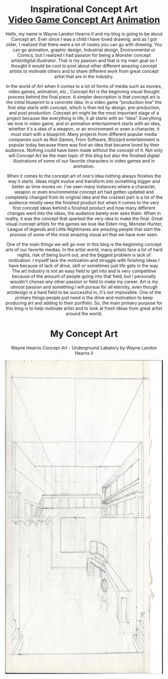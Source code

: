 <!DOCTYPE html>
<html lang="en">
<head>
    <meta charset="UTF-8">
       <title>CreatorsHub</title>
    <link rel="icon" type="image/x-icon" href="png-clipart-colored-pencil-pencil-pencil-pen-thumbnail.png">
<!DOCTYPE html>
<html>
<head>
<style> 

.p1 {font-family: "Comic Sans MS", "Comic Sans", cursive; 
  font-size:25px;
  color: white;
}

.p2 {font-family: "Comic Sans MS", "Comic Sans", cursive; 
  font-size:55px;
  color: black;
  -webkit-text-stroke: 2px white;
}

.p3 {font-family: "Comic Sans MS", "Comic Sans", cursive; 
  font-size:35px;
  color: black;
}

.p4 {font-family: "Comic Sans MS", "Comic Sans", cursive; 
  font-size:25px;
  color: black;
  -webkit-text-stroke: 2px white;
}

#rcorners1 {
  border-radius: 25px;
  background: black;
  padding: 20px; 
  width: 75%;
  height: 100%;  

}

#rcorners2 {
  border-radius: 25px;
  background: black;
  padding: 20px; 
  width: 150;
  height: 100%;  

}

#rcorners3 {
  border-radius: 25px;
  background: whitesmoke;
  padding: 20px; 
  width: 50%;
  height: 50%;  

}

#rcorners4 {
  border-radius: 25px;
  background: black;
  padding: 20px; 
  width: 50% ;
  height: 50% ;  

}

#rcorners5 {
  border-radius: 25px;
  background: black;
  padding: 20px; 
  width: 75%;
  height: 100%;  

}

div.greybox {
width:700px;
padding:180px;
margin-top: 100px; 
margin-bottom: 10px;
margin-right: 80px;
margin-left: 80px;

background-color:floralwhite;
}

</style>
</head>
<body style="background: url(doogle-3-drawing.jpg) no-repeat fixed;
             background-size: 100%;">

<center>

<!--Title/Intro-->

<h1 class="p2" id="rcorners2">Inspirational Concept Art <br> 
  <a class="p4" href="videogameconceptart.html">Video Game Concept Art</a> 
  <a class="p4" href="animation.html">Animation</a> </h1>




<p class="p1" id="rcorners1">Hello, my name is Wayne Landon Hearns II and my blog is going to be about Concept art. Ever since I was a child I have loved drawing, and as I got older, I realized that there were a lot of routes you can go with drawing. You can go animation, graphic design, Industrial design, Environmental or Comics, but I realized I had passion for being a Monster concept artist/digital illustrator. That is my passion and that is my main goal so I thought it would be cool to post about other different amazing concept artists to motivate others and to share different work from great concept artist that are in the industry.  

In the world of Art when it comes to a lot of forms of media such as movies, video games, animation, etc., Concept Art is the beginning visual thought process behind the final piece. A simpler description is that concept art is the initial blueprint to a concrete idea. In a video game “production line” the first step starts with concept, which is then led by design, pre-production, and post production. Concept art might be the most important stage of a project because like everything in life, it all starts with an “Idea”. Everything we love in video game, and or animation entertainment starts with an idea, whether it's a idea of a weapon, or an environment or even a character, it must start with a blueprint. Many projects from different popular media companies such as Riot Games, From Software, Blizzard entertainment is popular today because there was first an idea that became loved by their audience. Nothing could have been made without the concept of it. Not only will Concept Art be the main topic of this blog but also the finished digital illustrations of some of our favorite characters in video games and in animation. 

When it comes to the concept art of one's idea nothing always finishes the way it starts. Ideas might evolve and transform into something bigger and better as time moves on. I've seen many instances where a character, weapon or even environmental concept art had gotten updated and completely changed from its original idea and the craziest part is a lot of the audience mostly sees the finished product but when it comes to the very first concept ideas behind a finished product and how many different changes went into the ideas, the audience barely ever sees them. When in reality, it was the concept that sparked the very idea to make the final. Great visual concept artists for the games we love like Elden ring, Monster Hunter, League of legends and Little Nightmares are amazing people that start the process of some of the most amazing visual art that we have ever seen.    

One of the main things we will go over in this blog is the beginning concept arts of our favorite medias. In the artist world, many artists face a lot of hard nights, risk of being burnt out, and the biggest problem is lack of motivation. I myself lack the motivation and struggle with finishing ideas I have because of lack of drive, skill or sometimes just life gets in the way. The art industry is not an easy field to get into and is very competitive because of the amount of people going into that field, but I personally wouldn't choose any other passion or field to make my career. Art is my utmost passion and something I will pursue for all eternity, even though art/design is a hard field to be successful in, it's not impossible. One of the primary things people just need is the drive and motivation to keep producing art and adding to their portfolio. So, the main primary purpose for this blog is to help motivate artist and to look at fresh Ideas from great artist around the world.  </p>
</body>

<body background="doogle-2-drawing.jpg">

<!--My Art-->

<h1 class="p2" id="rcorners4"> My Concept Art </h1>
<p class="p4" id="rcorners5">Wayne Hearns Concept Art - Underground Labatory by Wayne Landon Hearns II</p>
<img id="rcorners3" src="Lab-Outline-Handrawn-Sketch.jpg" width="1000" height="1000">

</body>
</html>

